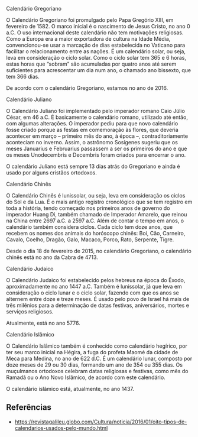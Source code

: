 Calendário Gregoriano

O Calendário Gregoriano foi promulgado pelo Papa Gregório XIII, em fevereiro de 1582. O marco inicial é o nascimento de Jesus Cristo, no ano 0 a.C. O uso internacional deste calendário não tem motivações religiosas. Como a Europa era a maior exportadora de cultura na Idade Média, convencionou-se usar a marcação de dias estabelecida no Vaticano para facilitar o relacionamento entre as nações. É um calendário solar, ou seja, leva em consideração o ciclo solar. Como o ciclo solar tem 365 e 6 horas, estas horas que “sobram” são acumuladas por quatro anos até serem suficientes para acrescentar um dia num ano, o chamado ano bissexto, que tem 366 dias.

De acordo com o calendário Gregoriano, estamos no ano de 2016.

Calendário Juliano

O Calendário Juliano foi implementado pelo imperador romano Caio Júlio César, em 46 a.C. É basicamente o calendário romano, utilizado até então, com algumas alterações. O imperador pediu para que novo calendário fosse criado porque as festas em comemoração às flores, que deveria acontecer em março – primeiro mês do ano, à época –, contraditoriamente aconteciam no inverno. Assim, o astrônomo Sosígenes sugeriu que os meses Januarius e Februarius passassem a ser os primeiros do ano e que os meses Unodecembris e Decembris foram criados para encerrar o ano.

O calendário Juliano está sempre 13 dias atrás do Gregoriano e ainda é usado por alguns cristãos ortodoxos.

Calendário Chinês

O Calendário Chinês é lunissolar, ou seja, leva em consideração os ciclos do Sol e da Lua. É o mais antigo registro cronológico que se tem registro em toda a história, tendo começado nos primeiros anos de governo do imperador Huang Di, também chamado de Imperador Amarelo, que reinou na China entre 2697 a.C. a 2597 a.C. Além de contar o tempo em anos, o calendário também considera ciclos. Cada ciclo tem doze anos, que recebem os nomes dos animais do horóscopo chinês: Boi, Cão, Carneiro, Cavalo, Coelho, Dragão, Galo, Macaco, Porco, Rato, Serpente, Tigre.

Desde o dia 18 de fevereiro de 2015, no calendário Gregoriano, o calendário chinês está no ano da Cabra de 4713.

Calendário Judaico

O Calendário Judaico foi estabelecido pelos hebreus na época do Êxodo, aproximadamente no ano 1447 a.C. Também é lunissolar, já que leva em consideração o ciclo lunar e o ciclo solar, fazendo com que os anos se alternem entre doze e treze meses. É usado pelo povo de Israel há mais de três milênios para a determinação de datas festivas, aniversários, mortes e serviços religiosos.

Atualmente, está no ano 5776.

Calendário Islâmico

O Calendário Islâmico também é conhecido como calendário hegírico, por ter seu marco inicial na Hégira, a fuga do profeta Maomé da cidade de Meca para Medina, no ano de 622 d.C. É um calendário lunar, composto por doze meses de 29 ou 30 dias, formando um ano de 354 ou 355 dias. Os muçulmanos ortodoxos celebram datas religiosas e festivas, como mês do Ramadã ou o Ano Novo Islâmico, de acordo com este calendário.

O calendário islâmico está, atualmente, no ano 1437.


## Referências

* https://revistagalileu.globo.com/Cultura/noticia/2016/01/oito-tipos-de-calendarios-usados-pelo-mundo.html